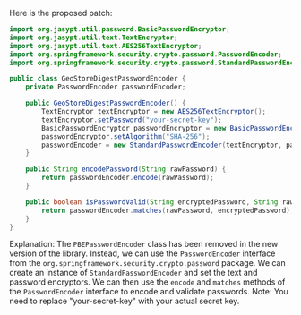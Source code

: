 Here is the proposed patch:
```java
import org.jasypt.util.password.BasicPasswordEncryptor;
import org.jasypt.util.text.TextEncryptor;
import org.jasypt.util.text.AES256TextEncryptor;
import org.springframework.security.crypto.password.PasswordEncoder;
import org.springframework.security.crypto.password.StandardPasswordEncoder;

public class GeoStoreDigestPasswordEncoder {
    private PasswordEncoder passwordEncoder;

    public GeoStoreDigestPasswordEncoder() {
        TextEncryptor textEncryptor = new AES256TextEncryptor();
        textEncryptor.setPassword("your-secret-key");
        BasicPasswordEncryptor passwordEncryptor = new BasicPasswordEncryptor();
        passwordEncryptor.setAlgorithm("SHA-256");
        passwordEncoder = new StandardPasswordEncoder(textEncryptor, passwordEncryptor);
    }

    public String encodePassword(String rawPassword) {
        return passwordEncoder.encode(rawPassword);
    }

    public boolean isPasswordValid(String encryptedPassword, String rawPassword) {
        return passwordEncoder.matches(rawPassword, encryptedPassword);
    }
}
```
Explanation:
The `PBEPasswordEncoder` class has been removed in the new version of the library. Instead, we can use the `PasswordEncoder` interface from the `org.springframework.security.crypto.password` package. We can create an instance of `StandardPasswordEncoder` and set the text and password encryptors. We can then use the `encode` and `matches` methods of the `PasswordEncoder` interface to encode and validate passwords.
Note: You need to replace "your-secret-key" with your actual secret key.